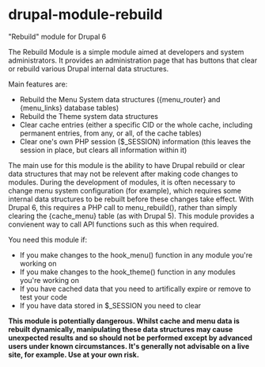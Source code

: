 # drupal-module-rebuild
"Rebuild" module for Drupal 6

The Rebuild Module is a simple module aimed at developers and system administrators. It provides an administration page that has buttons that clear or rebuild various Drupal internal data structures.

Main features are:

* Rebuild the Menu System data structures ({menu_router} and {menu_links} database tables)
* Rebuild the Theme system data structures
* Clear cache entries (either a specific CID or the whole cache, including permanent entries, from any, or all, of the cache tables)
* Clear one's own PHP session ($_SESSION) information (this leaves the session in place, but clears all information within it)

The main use for this module is the ability to have Drupal rebuild or clear data structures that may not be relevent after making code changes to modules. During the development of modules, it is often necessary to change menu system configuration (for example), which requires some internal data structures to be rebuilt before these changes take effect. With Drupal 6, this requires a PHP call to menu_rebuild(), rather than simply clearing the {cache_menu} table (as with Drupal 5). This module provides a convienent way to call API functions such as this when required.

You need this module if:

* If you make changes to the hook_menu() function in any module you're working on
* If you make changes to the hook_theme() function in any modules you're working on
* If you have cached data that you need to artifically expire or remove to test your code
* If you have data stored in $_SESSION you need to clear

**This module is potentially dangerous. Whilst cache and menu data is rebuilt dynamically, manipulating these data structures may cause unexpected results and so should not be performed except by advanced users under known circumstances. It's generally not advisable on a live site, for example. Use at your own risk.**
